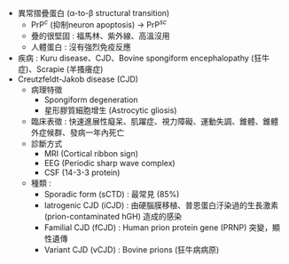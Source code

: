 - 異常摺疊蛋白  (α-to-β structural transition)
	- PrP$^c$ (抑制neuron apoptosis) -> PrP$^{sc}$
	- 疊的很堅固 : 福馬林、紫外線、高溫沒用
	- 人體蛋白 : 沒有強烈免疫反應
- 疾病 : Kuru disease、CJD、Bovine spongiform encephalopathy (狂牛症)、Scrapie (羊搔癢症)
- Creutzfeldt-Jakob disease (CJD)
	- 病理特徵
		- Spongiform degeneration
		- 星形膠質細胞增生 (Astrocytic gliosis)
	- 臨床表徵 : 快速進展性癡呆、肌躍症、視力障礙、運動失調、錐體、錐體外症候群、發病一年內死亡
	- 診斷方式
		- MRI (Cortical ribbon sign)
		- EEG (Periodic sharp wave complex) 
		- CSF (14-3-3 protein)
	- 種類 : 
		- Sporadic form (sCTD) : 最常見 (85%)
		- Iatrogenic CJD (iCJD) : 由硬腦膜移植、普恩蛋白汙染過的生長激素 (prion-contaminated hGH) 造成的感染
		- Familial CJD (fCJD)  : Human prion protein gene (PRNP) 突變，顯性遺傳
		- Variant CJD (vCJD) : Bovine prions (狂牛病病原)
